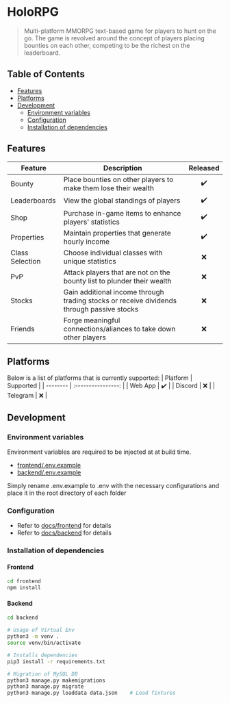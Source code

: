 # HoloRPG

> Multi-platform MMORPG text-based game for players to hunt on the go. The game is revolved around the concept of players placing bounties on each other, competing to be the richest on the leaderboard.

## Table of Contents

- [Features](#features)
- [Platforms](#platforms)
- [Development](#development)
  - [Environment variables](#environment-variables)
  - [Configuration](#configuration)
  - [Installation of dependencies](#installation-of-dependencies)

## Features

| Feature         | Description                                                                                | Released             |
| --------------- | ------------------------------------------------------------------------------------------ | :------------------: |
| Bounty          | Place bounties on other players to make them lose their wealth                             | :heavy_check_mark:   |
| Leaderboards    | View the global standings of players                                                       | :heavy_check_mark:   |
| Shop            | Purchase in-game items to enhance players' statistics                                      | :heavy_check_mark:   |
| Properties      | Maintain properties that generate hourly income                                            | :heavy_check_mark:   |
| Class Selection | Choose individual classes with unique statistics                                           | :x:                  |
| PvP             | Attack players that are not on the bounty list to plunder their wealth                     | :x:                  |
| Stocks          | Gain additional income through trading stocks or receive dividends through passive stocks  | :x:                  |
| Friends         | Forge meaningful connections/aliances to take down other players                           | :x:                  |

## Platforms

Below is a list of platforms that is currently supported:
| Platform | Supported          |
| -------- | :----------------: |
| Web App  | :heavy_check_mark: |
| Discord  | :x:                |
| Telegram | :x:                |

## Development
### Environment variables
Environment variables are required to be injected at at build time.
- [frontend/.env.example](frontend/.env.example)
- [backend/.env.example](backend/.env.example)

Simply rename .env.example to .env with the necessary configurations and place it in the root directory of each folder

### Configuration
- Refer to [docs/frontend](docs/frontend.md) for details
- Refer to [docs/backend](docs/backend.md) for details

### Installation of dependencies
#### Frontend
```bash
cd frontend
npm install
```

#### Backend
```bash
cd backend

# Usage of Virtual Env
python3 -m venv .
source venv/bin/activate

# Installs dependencies
pip3 install -r requirements.txt

# Migration of MySQL DB
python3 manage.py makemigrations
python3 manage.py migrate
python3 manage.py loaddata data.json    # Load fixtures
```
